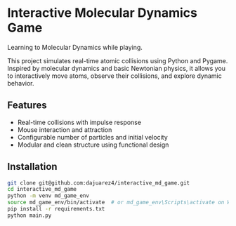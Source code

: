 # Interactive Molecular Dynamics Game
Learning to Molecular Dynamics while playing.

This project simulates real-time atomic collisions using Python and Pygame.  
Inspired by molecular dynamics and basic Newtonian physics, it allows you to interactively move atoms, observe their collisions, and explore dynamic behavior.

## Features
- Real-time collisions with impulse response
- Mouse interaction and attraction
- Configurable number of particles and initial velocity
- Modular and clean structure using functional design

## Installation

```bash
git clone git@github.com:dajuarez4/interactive_md_game.git
cd interactive_md_game
python -m venv md_game_env
source md_game_env/bin/activate  # or md_game_env\Scripts\activate on Windows
pip install -r requirements.txt
python main.py
